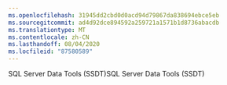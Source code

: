 ```yaml
---
ms.openlocfilehash: 31945dd2cbd0d0acd94d79867da838694ebce5eb
ms.sourcegitcommit: ad4d92dce894592a259721a1571b1d8736abacdb
ms.translationtype: MT
ms.contentlocale: zh-CN
ms.lasthandoff: 08/04/2020
ms.locfileid: "87580589"
---
```

 <span data-ttu-id="654d2-101">SQL Server Data Tools (SSDT)</span><span class="sxs-lookup"><span data-stu-id="654d2-101">SQL Server Data Tools (SSDT)</span></span> 